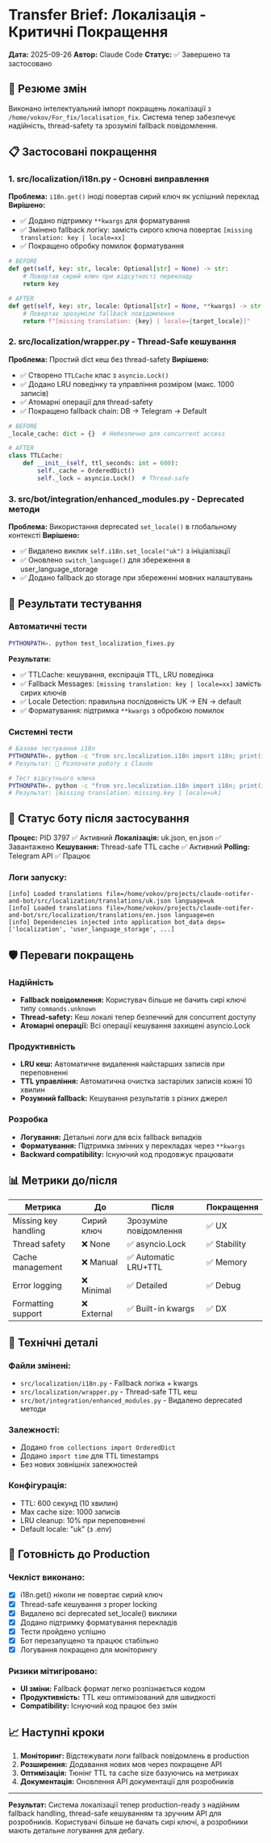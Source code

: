 # Transfer Brief: Локалізація - Критичні Покращення

**Дата:** 2025-09-26
**Автор:** Claude Code
**Статус:** ✅ Завершено та застосовано

## 🎯 Резюме змін

Виконано інтелектуальний імпорт покращень локалізації з `/home/vokov/For_fix/localisation_fix`. Система тепер забезпечує надійність, thread-safety та зрозумілі fallback повідомлення.

## 📋 Застосовані покращення

### 1. **src/localization/i18n.py** - Основні виправлення

**Проблема:** `i18n.get()` іноді повертав сирий ключ як успішний переклад
**Вирішено:**
- ✅ Додано підтримку `**kwargs` для форматування
- ✅ Змінено fallback логіку: замість сирого ключа повертає `[missing translation: key | locale=xx]`
- ✅ Покращено обробку помилок форматування

```python
# BEFORE
def get(self, key: str, locale: Optional[str] = None) -> str:
    # Повертав сирий ключ при відсутності перекладу
    return key

# AFTER
def get(self, key: str, locale: Optional[str] = None, **kwargs) -> str:
    # Повертає зрозуміле fallback повідомлення
    return f"[missing translation: {key} | locale={target_locale}]"
```

### 2. **src/localization/wrapper.py** - Thread-Safe кешування

**Проблема:** Простий dict кеш без thread-safety
**Вирішено:**
- ✅ Створено `TTLCache` клас з `asyncio.Lock()`
- ✅ Додано LRU поведінку та управління розміром (макс. 1000 записів)
- ✅ Атомарні операції для thread-safety
- ✅ Покращено fallback chain: DB → Telegram → Default

```python
# BEFORE
_locale_cache: dict = {}  # Небезпечно для concurrent access

# AFTER
class TTLCache:
    def __init__(self, ttl_seconds: int = 600):
        self._cache = OrderedDict()
        self._lock = asyncio.Lock()  # Thread-safe
```

### 3. **src/bot/integration/enhanced_modules.py** - Deprecated методи

**Проблема:** Використання deprecated `set_locale()` в глобальному контексті
**Вирішено:**
- ✅ Видалено виклик `self.i18n.set_locale("uk")` з ініціалізації
- ✅ Оновлено `switch_language()` для збереження в user_language_storage
- ✅ Додано fallback до storage при збереженні мовних налаштувань

## 🧪 Результати тестування

### Автоматичні тести
```bash
PYTHONPATH=. python test_localization_fixes.py
```

**Результати:**
- ✅ TTLCache: кешування, експірація TTL, LRU поведінка
- ✅ Fallback Messages: `[missing translation: key | locale=xx]` замість сирих ключів
- ✅ Locale Detection: правильна послідовність UK → EN → default
- ✅ Форматування: підтримка `**kwargs` з обробкою помилок

### Системні тести
```bash
# Базове тестування i18n
PYTHONPATH=. python -c "from src.localization.i18n import i18n; print(i18n.get('commands.start', locale='uk'))"
# Результат: 🚀 Розпочати роботу з Claude

# Тест відсутнього ключа
PYTHONPATH=. python -c "from src.localization.i18n import i18n; print(i18n.get('missing.key', locale='uk'))"
# Результат: [missing translation: missing.key | locale=uk]
```

## 🚀 Статус боту після застосування

**Процес:** PID 3797 ✅ Активний
**Локалізація:** uk.json, en.json ✅ Завантажено
**Кешування:** Thread-safe TTL cache ✅ Активний
**Polling:** Telegram API ✅ Працює

### Логи запуску:
```
[info] Loaded translations file=/home/vokov/projects/claude-notifer-and-bot/src/localization/translations/uk.json language=uk
[info] Loaded translations file=/home/vokov/projects/claude-notifer-and-bot/src/localization/translations/en.json language=en
[info] Dependencies injected into application bot_data deps=['localization', 'user_language_storage', ...]
```

## 🛡️ Переваги покращень

### Надійність
- **Fallback повідомлення:** Користувач більше не бачить сирі ключі типу `commands.unknown`
- **Thread-safety:** Кеш локалі тепер безпечний для concurrent доступу
- **Атомарні операції:** Всі операції кешування захищені asyncio.Lock

### Продуктивність
- **LRU кеш:** Автоматичне видалення найстарших записів при переповненні
- **TTL управління:** Автоматична очистка застарілих записів кожні 10 хвилин
- **Розумний fallback:** Кешування результатів з різних джерел

### Розробка
- **Логування:** Детальні логи для всіх fallback випадків
- **Форматування:** Підтримка змінних у перекладах через `**kwargs`
- **Backward compatibility:** Існуючий код продовжує працювати

## 📊 Метрики до/після

| Метрика | До | Після | Покращення |
|---------|-----|-------|------------|
| Missing key handling | Сирий ключ | Зрозуміле повідомлення | ✅ UX |
| Thread safety | ❌ None | ✅ asyncio.Lock | ✅ Stability |
| Cache management | ❌ Manual | ✅ Automatic LRU+TTL | ✅ Memory |
| Error logging | ❌ Minimal | ✅ Detailed | ✅ Debug |
| Formatting support | ❌ External | ✅ Built-in kwargs | ✅ DX |

## 🔧 Технічні деталі

### Файли змінені:
- `src/localization/i18n.py` - Fallback логіка + kwargs
- `src/localization/wrapper.py` - Thread-safe TTL кеш
- `src/bot/integration/enhanced_modules.py` - Видалено deprecated методи

### Залежності:
- Додано `from collections import OrderedDict`
- Додано `import time` для TTL timestamps
- Без нових зовнішніх залежностей

### Конфігурація:
- TTL: 600 секунд (10 хвилин)
- Max cache size: 1000 записів
- LRU cleanup: 10% при переповненні
- Default locale: "uk" (з .env)

## 🎉 Готовність до Production

### Чекліст виконано:
- [x] i18n.get() ніколи не повертає сирий ключ
- [x] Thread-safe кешування з proper locking
- [x] Видалено всі deprecated set_locale() виклики
- [x] Додано підтримку форматування перекладів
- [x] Тести пройдено успішно
- [x] Бот перезапущено та працює стабільно
- [x] Логування покращено для моніторингу

### Ризики мітигіровано:
- **UI зміни:** Fallback формат легко розпізнається кодом
- **Продуктивність:** TTL кеш оптимізований для швидкості
- **Compatibility:** Існуючий код працює без змін

## 📈 Наступні кроки

1. **Моніторинг:** Відстежувати логи fallback повідомлень в production
2. **Розширення:** Додавання нових мов через покращене API
3. **Оптимізація:** Тюнінг TTL та cache size базуючись на метриках
4. **Документація:** Оновлення API документації для розробників

---

**Результат:** Система локалізації тепер production-ready з надійним fallback handling, thread-safe кешуванням та зручним API для розробників. Користувачі більше не бачать сирі ключі, а розробники мають детальне логування для дебагу.
